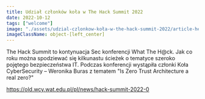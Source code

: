 ```yaml
---
title: Udział członków koła w The Hack Summit 2022
date: 2022-10-12
tags: ["welcome"]
image: "./assets/udzial-czlonkow-koła-w-the-hack-summit-2022/article-hero.jpg"
imageClassName: object-[left_center]
---
```


The Hack Summit to kontynuacja Sec konferencji What The H@ck. Jak co roku można spodziewać się kilkunastu ścieżek o tematyce szeroko pojętego bezpieczeństwa IT. Podczas konferencji wystąpiła członki Koła CyberSecurity – Weronika Buras z tematem "Is Zero Trust Architecture a real zero?"

<a href="https://old.wcy.wat.edu.pl/pl/news/hack-summit-2022-0" style="word-break: break-all;">
https://old.wcy.wat.edu.pl/pl/news/hack-summit-2022-0
</a>
